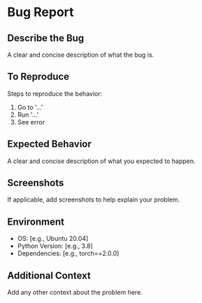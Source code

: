 # Bug Report

## Describe the Bug
A clear and concise description of what the bug is.

## To Reproduce
Steps to reproduce the behavior:
1. Go to '...'
2. Run '...'
3. See error

## Expected Behavior
A clear and concise description of what you expected to happen.

## Screenshots
If applicable, add screenshots to help explain your problem.

## Environment
- OS: [e.g., Ubuntu 20.04]
- Python Version: [e.g., 3.8]
- Dependencies: [e.g., torch==2.0.0]

## Additional Context
Add any other context about the problem here.
